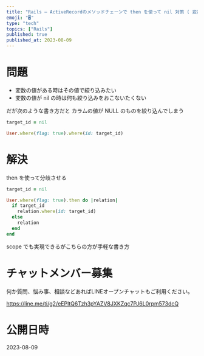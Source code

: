 ```yaml
---
title: "Rails – ActiveRecordのメソッドチェーンで then を使って nil 対策 ( 変数の値の有無で処理分岐 )"
emoji: "🖥"
type: "tech"
topics: ["Rails"]
published: true
published_at: 2023-08-09
---
```


# 問題

- 変数の値がある時はその値で絞り込みたい
- 変数の値が nil の時は何も絞り込みをおこないたくない

だが次のような書き方だと カラムの値が NULL のものを絞り込んでしまう

```rb
target_id = nil

User.where(flag: true).where(id: target_id)
```

# 解決

then を使って分岐させる

```rb
target_id = nil

User.where(flag: true).then do |relation|
  if target_id
    relation.where(id: target_id)
  else
    relation
  end
end
```

scope でも実現できるがこちらの方が手軽な書き方


# チャットメンバー募集


何か質問、悩み事、相談などあればLINEオープンチャットもご利用ください。

https://line.me/ti/g2/eEPltQ6Tzh3pYAZV8JXKZqc7PJ6L0rpm573dcQ




# 公開日時

2023-08-09
